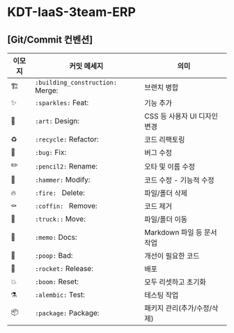 # KDT-IaaS-3team-ERP

## [Git/Commit 컨벤션]

| 이모지 | 커밋 메세지                        | 의미                              |
| ------ | ------------------------------     | ----------------------------     |
| 🏗️     | `:building_construction:` Merge:  | 브랜치 병합                       |
| ✨     | `:sparkles:` Feat:                | 기능 추가                         |
| 🎨     | `:art:` Design:                   | CSS 등 사용자 UI 디자인 변경       |
| ♻️     | `:recycle:` Refactor:             | 코드 리팩토링                      |
| 🐛     | `:bug:` Fix:                      | 버그 수정                         |
| ✏️     | `:pencil2:` Rename:               | 오타 및 이름 수정                  |
| 🔨     | `:hammer:` Modify:                | 코드 수정 - 기능적 수정            |
| 🔥     | `:fire: ` Delete:                  | 파일/폴더 삭제                    |
| ⚰️     | `:coffin: ` Remove:                | 코드 제거                        |
| 🚚     | `:truck::` Move:                  | 파일/폴더 이동                     |
| 📝     | `:memo:` Docs:                    | Markdown 파일 등 문서 작업         |
| 💩     | `:poop:` Bad:                     | 개선이 필요한 코드                 |
| 🚀     | `:rocket:` Release:               | 배포                              |
| 💥     | `:boom:`  Reset:                  | 모두 리셋하고 초기화               |
| ⚗️     | `:alembic:` Test:                 | 테스팅 작업                        |
| 📦     | `:package:` Package:              | 패키지 관리(추가/수정/삭제)         |
